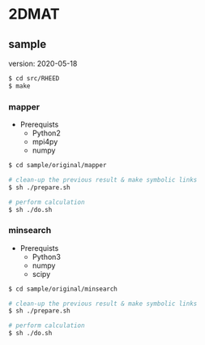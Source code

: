 # 2DMAT

## sample
version: 2020-05-18

``` bash
$ cd src/RHEED
$ make
```

### mapper

- Prerequists
  - Python2
  - mpi4py
  - numpy

``` bash
$ cd sample/original/mapper

# clean-up the previous result & make symbolic links
$ sh ./prepare.sh

# perform calculation
$ sh ./do.sh
```

### minsearch

- Prerequists
  - Python3
  - numpy
  - scipy

``` bash
$ cd sample/original/minsearch

# clean-up the previous result & make symbolic links
$ sh ./prepare.sh

# perform calculation
$ sh ./do.sh
```

